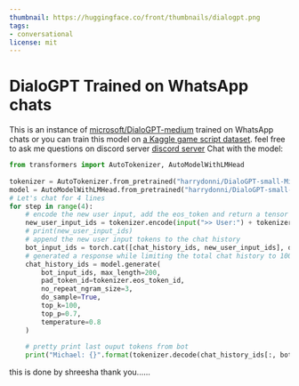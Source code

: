```yaml
---
thumbnail: https://huggingface.co/front/thumbnails/dialogpt.png
tags:
- conversational
license: mit
---
```

# DialoGPT Trained on WhatsApp chats
This is an instance of [microsoft/DialoGPT-medium](https://huggingface.co/microsoft/DialoGPT-medium) trained on WhatsApp chats or you can train this model on [a Kaggle game script dataset](https://www.kaggle.com/ruolinzheng/twewy-game-script).
feel free to ask me questions on discord server  [discord server](https://discord.gg/Gqhje8Z7DX)
Chat with the model:
```python
from transformers import AutoTokenizer, AutoModelWithLMHead
  
tokenizer = AutoTokenizer.from_pretrained("harrydonni/DialoGPT-small-Michael-Scott")
model = AutoModelWithLMHead.from_pretrained("harrydonni/DialoGPT-small-Michael-Scott")
# Let's chat for 4 lines
for step in range(4):
    # encode the new user input, add the eos_token and return a tensor in Pytorch
    new_user_input_ids = tokenizer.encode(input(">> User:") + tokenizer.eos_token, return_tensors='pt')
    # print(new_user_input_ids)
    # append the new user input tokens to the chat history
    bot_input_ids = torch.cat([chat_history_ids, new_user_input_ids], dim=-1) if step > 0 else new_user_input_ids
    # generated a response while limiting the total chat history to 1000 tokens, 
    chat_history_ids = model.generate(
        bot_input_ids, max_length=200,
        pad_token_id=tokenizer.eos_token_id,  
        no_repeat_ngram_size=3,       
        do_sample=True, 
        top_k=100, 
        top_p=0.7,
        temperature=0.8
    )
    
    # pretty print last ouput tokens from bot
    print("Michael: {}".format(tokenizer.decode(chat_history_ids[:, bot_input_ids.shape[-1]:][0], skip_special_tokens=True)))
```
this is done by shreesha thank you......